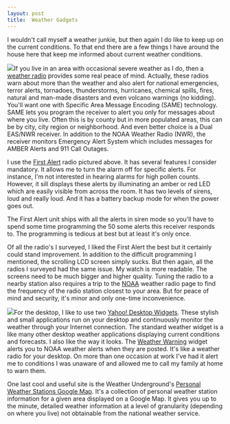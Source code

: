 ```yaml
---
layout: post
title:  Weather Gadgets
---
```

I wouldn't call myself a weather junkie, but then again I do like to keep up on the current conditions. To that end there are a few things I have around the house here that keep me informed about current weather conditions.

![](/Blog/firstalertradio.gif)If you live in an area with occasional severe weather as I do, then a [weather radio](http://www.ambientweather.com/index.html) provides some real peace of mind. Actually, these radios warn about more than the weather and also alert for national emergencies, terror alerts, tornadoes, thunderstorms, hurricanes, chemical spills, fires, natural and man-made disasters and even volcano warnings (no kidding). You'll want one with Specific Area Message Encoding (SAME) technology. SAME lets you program the receiver to alert you only for messages about where you live. Often this is by county but in more populated areas, this can be by city, city region or neighborhood. And even better choice is a Dual EAS/NWR receiver. In addition to the NOAA Weather Radio (NWR), the receiver monitors Emergency Alert System which includes messages for AMBER Alerts and 911 Call Outages.

I use the [First Alert](http://www.ambientweather.com/fialwxemalra1.html) radio pictured above. It has several features I consider mandatory. It allows me to turn the alarm off for specific alerts. For instance, I'm not interested in hearing alarms for high pollen counts. However, it sill displays these alerts by illuminating an amber or red LED which are easily visible from across the room. It has two levels of sirens, loud and really loud. And it has a battery backup mode for when the power goes out.

The First Alert unit ships with all the alerts in siren mode so you'll have to spend some time programming the 50 some alerts this receiver responds to. The programming is tedious at best but at least it's only once.

Of all the radio's I surveyed, I liked the First Alert the best but it certainly could stand improvement. In addition to the difficult programming I mentioned, the scrolling LCD screen simply sucks. But then again, all the radios I surveyed had the same issue. My watch is more readable. The screens need to be much bigger and higher quality. Tuning the radio to a nearby station also requires a trip to the [NOAA](http://www.nws.noaa.gov/nwr/) weather radio page to find the frequency of the radio station closest to your area. But for peace of mind and security, it's minor and only one-time inconvenience.

![](/Blog/weatherwidget.png)For the desktop, I like to use two [Yahoo! Desktop Widgets](http://widgets.yahoo.com/). These stylish and small applications run on your desktop and continuously monitor the weather through your Internet connection. The standard weather widget is a like many other desktop weather applications displaying current conditions and forecasts. I also like the way it looks. The [Weather Warning](http://widgets.yahoo.com/gallery/view.php?widget=35877) widget alerts you to NOAA weather alerts when they are posted. It's like a weather radio for your desktop. On more than one occasion at work I've had it alert me to conditions I was unaware of and allowed me to call my family at home to warn them.

One last cool and useful site is the Weather Underground's [Personal Weather Stations Google Map](http://www.wunderground.com/stationmaps/gmap.asp?zip=48103&wmo=99999). It's a collection of personal weather station information for a given area displayed on a Google Map. It gives you up to the minute, detailed weather information at a level of granularity (depending on where you live) not obtainable from the national weather service.
